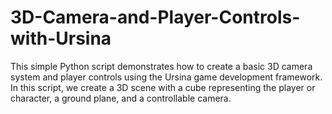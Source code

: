 # 3D-Camera-and-Player-Controls-with-Ursina
This simple Python script demonstrates how to create a basic 3D camera system and player controls using the Ursina game development framework. In this script, we create a 3D scene with a cube representing the player or character, a ground plane, and a controllable camera.
